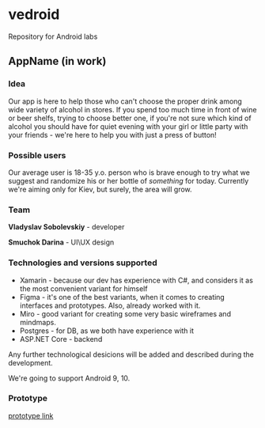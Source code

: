 # vedroid
Repository for Android labs

## AppName (in work)

### Idea
Our app is here to help those who can't choose the proper drink among wide variety of alcohol in stores. If you spend too much time in front of wine or beer shelfs, trying to choose better one, if you're not sure which kind of alcohol you should have for quiet evening with your girl or little party with your friends - we're here to help you with just a press of button!

### Possible users
Our average user is 18-35 y.o. person who is brave enough to try what we suggest and randomize his or her bottle of *something* for today. Currently we're aiming only for Kiev, but surely, the area will grow.

### Team

**Vladyslav Sobolevskiy** - developer

**Smuchok Darina** - UI\UX design

### Technologies and versions supported

* Xamarin - because our dev has experience with C#, and considers it as the most convenient variant for himself 
* Figma - it's one of the best variants, when it comes to creating interfaces and prototypes. Also, already worked with it.
* Miro - good variant for creating some very basic wireframes and mindmaps.
* Postgres - for DB, as we both have experience with it
* ASP.NET Core - backend

Any further technological desicions will be added and described during the development. 

We're going to support Android 9, 10.

### Prototype 

[prototype link](https://miro.com/app/board/o9J_lUcO4V8=/)
